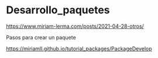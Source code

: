 # Desarrollo_paquetes  

https://www.miriam-lerma.com/posts/2021-04-28-otros/

Pasos para crear un paquete  

https://miriamll.github.io/tutorial_packages/PackageDevelop
